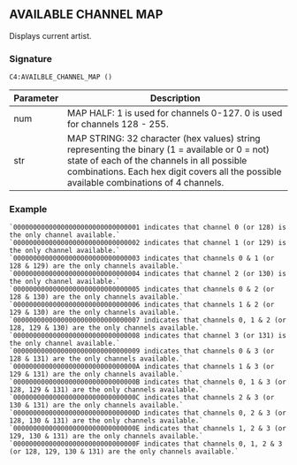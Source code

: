 ## AVAILABLE CHANNEL MAP

Displays current artist.


### Signature

`C4:AVAILBLE_CHANNEL_MAP ()`


| Parameter | Description |
| --- | --- |
| num | MAP HALF: 1 is used for channels 0-127. 0 is used for channels 128 - 255. |
| str |MAP STRING: 32 character (hex values) string representing the binary (1 = available or 0 = not) state of each of the channels in all possible combinations. Each hex digit covers all the possible available combinations of 4 channels. |


### Example

```
`00000000000000000000000000000001 indicates that channel 0 (or 128) is the only channel available.`
`00000000000000000000000000000002 indicates that channel 1 (or 129) is the only channel available.`
`00000000000000000000000000000003 indicates that channels 0 & 1 (or 128 & 129) are the only channels available.`
`00000000000000000000000000000004 indicates that channel 2 (or 130) is the only channel available.`
`00000000000000000000000000000005 indicates that channels 0 & 2 (or 128 & 130) are the only channels available.`
`00000000000000000000000000000006 indicates that channels 1 & 2 (or 129 & 130) are the only channels available.`
`00000000000000000000000000000007 indicates that channels 0, 1 & 2 (or 128, 129 & 130) are the only channels available.`
`00000000000000000000000000000008 indicates that channel 3 (or 131) is the only channel available.`
`00000000000000000000000000000009 indicates that channels 0 & 3 (or 128 & 131) are the only channels available.`
`0000000000000000000000000000000A indicates that channels 1 & 3 (or 129 & 131) are the only channels available.`
`0000000000000000000000000000000B indicates that channels 0, 1 & 3 (or 128, 129 & 131) are the only channels available.`
`0000000000000000000000000000000C indicates that channels 2 & 3 (or 130 & 131) are the only channels available.`
`0000000000000000000000000000000D indicates that channels 0, 2 & 3 (or 128, 130 & 131) are the only channels available.`
`0000000000000000000000000000000E indicates that channels 1, 2 & 3 (or 129, 130 & 131) are the only channels available.`
`0000000000000000000000000000000F indicates that channels 0, 1, 2 & 3 (or 128, 129, 130 & 131) are the only channels available.`
```
